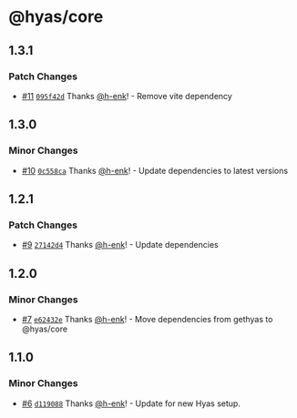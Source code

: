 # @hyas/core

## 1.3.1

### Patch Changes

- [#11](https://github.com/gethyas/core/pull/11) [`095f42d`](https://github.com/gethyas/core/commit/095f42dd2c147515ebe317102f48433915d53f0d) Thanks [@h-enk](https://github.com/h-enk)! - Remove vite dependency

## 1.3.0

### Minor Changes

- [#10](https://github.com/gethyas/core/pull/10) [`0c558ca`](https://github.com/gethyas/core/commit/0c558ca881697b6877e6b710debbc40e2b5991df) Thanks [@h-enk](https://github.com/h-enk)! - Update dependencies to latest versions

## 1.2.1

### Patch Changes

- [#9](https://github.com/gethyas/core/pull/9) [`27142d4`](https://github.com/gethyas/core/commit/27142d4be01522e4ff01f5a354839a003a4d30b3) Thanks [@h-enk](https://github.com/h-enk)! - Update dependencies

## 1.2.0

### Minor Changes

- [#7](https://github.com/gethyas/core/pull/7) [`e62432e`](https://github.com/gethyas/core/commit/e62432e1cb97d40c2c12289aadb660f98303799f) Thanks [@h-enk](https://github.com/h-enk)! - Move dependencies from gethyas to @hyas/core

## 1.1.0

### Minor Changes

- [#6](https://github.com/gethyas/core/pull/6) [`d119088`](https://github.com/gethyas/core/commit/d11908894bacd9f924caf9dcc5020e29fe535c43) Thanks [@h-enk](https://github.com/h-enk)! - Update for new Hyas setup.
